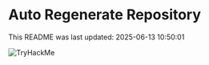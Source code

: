 # Auto Regenerate Repository

This README was last updated: 2025-06-13 10:50:01

 ![TryHackMe](https://tryhackme.com/badge/533634)